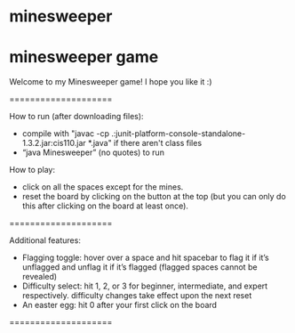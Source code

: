 # minesweeper
minesweeper game
====================

Welcome to my Minesweeper game! I hope you like it :)

====================

How to run (after downloading files): 
- compile with "javac -cp .:junit-platform-console-standalone-1.3.2.jar:cis110.jar *.java" if there aren't class files
- “java Minesweeper” (no quotes) to run

How to play: 
- click on all the spaces except for the mines. 
- reset the board by clicking on the button at the top (but you can only do this after clicking on the board at least once).

====================

Additional features:
- Flagging toggle: hover over a space and hit spacebar to flag it if it’s unflagged 
  and unflag it if it’s flagged (flagged spaces cannot be revealed)
- Difficulty select: hit 1, 2, or 3 for beginner, intermediate, and expert 
  respectively. difficulty changes take effect upon the next reset
- An easter egg: hit 0 after your first click on the board

====================
